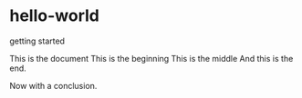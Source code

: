 # hello-world
getting started

This is the document
This is the beginning
This is the middle
And this is the end.

Now with a conclusion.
